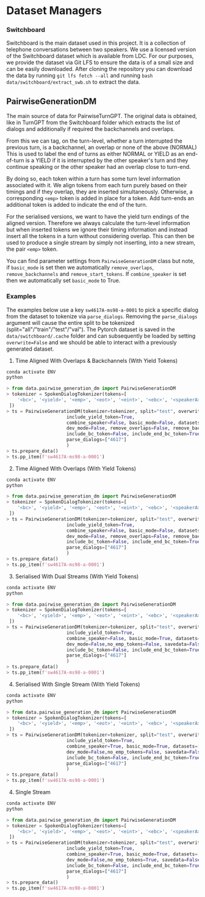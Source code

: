 # Dataset Managers

### Switchboard
Switchboard is the main dataset used in this project. It is a collection of telephone conversations between two speakers.
We use a licensed version of the Switchboard dataset which is available from LDC.
For our purposes, we provide the dataset via Git LFS to ensure the data is of a small size and can be easily downloaded.
After cloning the repository you can download the data by running `git lfs fetch --all` and running `bash data/switchboard/extract_swb.sh` to extract the data.

## PairwiseGenerationDM
The main source of data for PairwiseTurnGPT. 
The original data is obtained, like in TurnGPT from the Switchboard folder 
which extracts the list of dialogs and additionally if required the backchannels
and overlaps.

From this we can tag, on the turn-level, whether a turn interrupted the previous turn, is a backchannel, an overlap or none of the above (NORMAL)
This is used to label the end of turns as either NORMAL or YIELD as an end-of-turn is a YIELD if it is interrupted by the other speaker's turn and they continue speaking or the other speaker had an overlap close to turn-end. 

By doing so, each token within a turn has some turn level information associated with it.
We align tokens from each turn purely based on their timings and if they overlap, they are inserted simultaneously.
Otherwise, a corresponding `<emp>` token is added in place for a token.
Add turn-ends an additional token is added to indicate the end of the turn.

For the serialised versions, we want to have the yield turn endings of the aligned version.
Therefore we always calculate the turn-level information but when inserted tokens we ignore their timing information and instead insert all the tokens in a turn without considering overlap. 
This can then be used to produce a single stream by simply not inserting, into a new stream, the pair `<emp>` token.

You can find parameter settings from `PairwiseGenerationDM` class but note, if `basic_mode` is set then we automatically `remove_overlaps`, `remove_backchannels` and `remove_start_tokens`. 
If `combine_speaker` is set then we automatically set `basic_mode` to True.

### Examples
The examples below use a key `sw4617A-ms98-a-0001` to pick a specific dialog from the dataset to tokenize via `parse_dialogs`.
Removing the `parse_dialogs` argument will cause the entire split to be tokenized (split="all"/"train"/"test"/"val"). 
The Pytorch dataset is saved in the `data/switchboard/.cache` folder and can subsequently be loaded by setting `overwrite=False` and we should be able to interact with a previously generated dataset.

1. Time Aligned With Overlaps & Backchannels (With Yield Tokens)
```python
conda activate ENV
python 

> from data.pairwise_generation_dm import PairwiseGenerationDM
> tokenizer = SpokenDialogTokenizer(tokens=[
    '<bc>', '<yield>', '<emp>', '<eot>', '<eint>', '<ebc>', '<speakerA>', '<speakerB>'
 ])
> ts = PairwiseGenerationDM(tokenizer=tokenizer, split="test", overwrite=True, remove_start_tokens=True,
                      include_yield_token=True,
                      combine_speaker=False, basic_mode=False, datasets=['switchboard'],
                      dev_mode=False, remove_overlaps=False, remove_backchannels=False, no_emp_tokens=False, savedata=False, include_overlap_token=True,
                      include_bc_token=False, include_end_bc_token=True, individual_speaker_tokens=False, filter_bc_overlap_token=False,
                      parse_dialogs=["4617"]
                      )
> ts.prepare_data()
> ts.pp_item(f'sw4617A-ms98-a-0001')
```

2. Time Aligned With Overlaps (With Yield Tokens)
```python
conda activate ENV
python 

> from data.pairwise_generation_dm import PairwiseGenerationDM
> tokenizer = SpokenDialogTokenizer(tokens=[
    '<bc>', '<yield>', '<emp>', '<eot>', '<eint>', '<ebc>', '<speakerA>', '<speakerB>'
 ])
> ts = PairwiseGenerationDM(tokenizer=tokenizer, split="test", overwrite=True, remove_start_tokens=True,
                      include_yield_token=True,
                      combine_speaker=False, basic_mode=False, datasets=['switchboard'],
                      dev_mode=False, remove_overlaps=False, remove_backchannels=True, no_emp_tokens=False, savedata=False, include_overlap_token=True,
                      include_bc_token=False, include_end_bc_token=True, individual_speaker_tokens=False, filter_bc_overlap_token=False,
                      parse_dialogs=["4617"]
                      )
> ts.prepare_data()
> ts.pp_item(f'sw4617A-ms98-a-0001')
```

3. Serialised With Dual Streams (With Yield Tokens)
```python
conda activate ENV
python 

> from data.pairwise_generation_dm import PairwiseGenerationDM
> tokenizer = SpokenDialogTokenizer(tokens=[
    '<bc>', '<yield>', '<emp>', '<eot>', '<eint>', '<ebc>', '<speakerA>', '<speakerB>'
 ])
> ts = PairwiseGenerationDM(tokenizer=tokenizer, split="test", overwrite=True, remove_start_tokens=True,
                      include_yield_token=True,
                      combine_speaker=False, basic_mode=True, datasets=['switchboard'],
                      dev_mode=False,no_emp_tokens=False, savedata=False, include_overlap_token=True,
                      include_bc_token=False, include_end_bc_token=True, individual_speaker_tokens=False, filter_bc_overlap_token=False,
                      parse_dialogs=["4617"]
                      )
> ts.prepare_data()
> ts.pp_item(f'sw4617A-ms98-a-0001')
```

4. Serialised With Single Stream (With Yield Tokens)
```python
conda activate ENV
python 

> from data.pairwise_generation_dm import PairwiseGenerationDM
> tokenizer = SpokenDialogTokenizer(tokens=[
    '<bc>', '<yield>', '<emp>', '<eot>', '<eint>', '<ebc>', '<speakerA>', '<speakerB>'
 ])
> ts = PairwiseGenerationDM(tokenizer=tokenizer, split="test", overwrite=True, remove_start_tokens=True,
                      include_yield_token=True,
                      combine_speaker=True, basic_mode=True, datasets=['switchboard'],
                      dev_mode=False,no_emp_tokens=False, savedata=False, include_overlap_token=True,
                      include_bc_token=False, include_end_bc_token=True, individual_speaker_tokens=False, filter_bc_overlap_token=False,
                      parse_dialogs=["4617"]
                      )
> ts.prepare_data()
> ts.pp_item(f'sw4617A-ms98-a-0001')
```

4. Single Stream 
```python
conda activate ENV
python 

> from data.pairwise_generation_dm import PairwiseGenerationDM
> tokenizer = SpokenDialogTokenizer(tokens=[
    '<bc>', '<yield>', '<emp>', '<eot>', '<eint>', '<ebc>', '<speakerA>', '<speakerB>'
 ])
> ts = PairwiseGenerationDM(tokenizer=tokenizer, split="test", overwrite=True, remove_start_tokens=True,
                      include_yield_token=True,
                      combine_speaker=True, basic_mode=True, datasets=['switchboard'],
                      dev_mode=False,no_emp_tokens=True, savedata=False, include_overlap_token=True,
                      include_bc_token=False, include_end_bc_token=True, individual_speaker_tokens=False, filter_bc_overlap_token=False,
                      parse_dialogs=["4617"]
                      )
> ts.prepare_data()
> ts.pp_item(f'sw4617A-ms98-a-0001')
```
